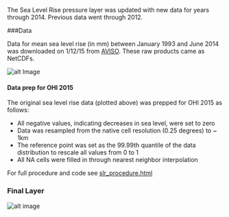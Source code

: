 The Sea Level Rise pressure layer was updated with new data for years through 2014. Previous data went through 2012.  


###Data
  
Data for mean sea level rise (in mm) between January 1993 and June 2014 was downloaded on 1/12/15 from [AVISO](http://www.aviso.altimetry.fr/en/data/products/ocean-indicators-products/mean-sea-level/products-images.html). These raw products came as NetCDFs.


![alt Image](https://github.com/OHI-Science/ohiprep/blob/master/globalprep/AVISO-SeaLevelRise/v2015/images/slr_mm_raster_93_14.png)


#### Data prep for OHI 2015

The original sea level rise data (plotted above) was prepped for OHI 2015 as follows:

- All negative values, indicating decreases in sea level, were set to zero  
- Data was resampled from the native cell resolution (0.25 degrees) to ~ 1km
- The reference point was set as the 99.99th quantile of the data distribution to rescale all values from 0 to 1
- All NA cells were filled in through nearest neighbor interpolation


For full procedure and code see [slr_procedure.html](https://github.com/OHI-Science/ohiprep/blob/master/globalprep/AVISO-SeaLevelRise/v2015/slr_procedure.html)

### Final Layer

![alt image](https://github.com/OHI-Science/ohiprep/blob/master/globalprep/AVISO-SeaLevelRise/v2015/images/slr_final.png)